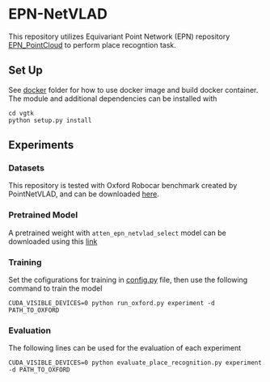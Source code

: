 # EPN-NetVLAD
This repository utilizes Equivariant Point Network (EPN) repository [EPN_PointCloud](https://github.com/nintendops/EPN_PointCloud) to perform place recogntion task.


## Set Up
See [docker](docker) folder for how to use docker image and build docker container.
The module and additional dependencies can be installed with 
```
cd vgtk
python setup.py install
```

## Experiments

### Datasets
This repository is tested with Oxford Robocar benchmark created by PointNetVLAD, and can be downloaded [here](https://drive.google.com/drive/folders/1Wn1Lvvk0oAkwOUwR0R6apbrekdXAUg7D). 

### Pretrained Model

A pretrained weight with `atten_epn_netvlad_select` model can be downloaded using this [link](https://drive.google.com/file/d/1VuBSSi5CsXB73iYtl8Fn3nNBs9i90iNA/view?usp=sharing)

### Training
Set the cofigurations for training in [config.py](config.py) file, then use the following command to train the model

```
CUDA_VISIBLE_DEVICES=0 python run_oxford.py experiment -d PATH_TO_OXFORD
```

### Evaluation

The following lines can be used for the evaluation of each experiment

```
CUDA_VISIBLE_DEVICES=0 python evaluate_place_recognition.py experiment -d PATH_TO_OXFORD 
```